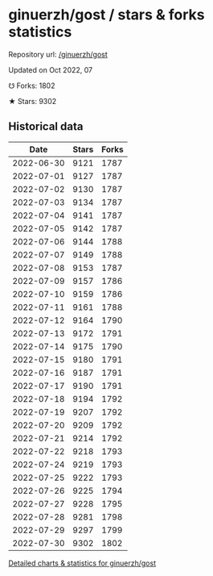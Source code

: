 # ginuerzh/gost / stars & forks statistics

Repository url: [/ginuerzh/gost](https://github.com/ginuerzh/gost)

Updated on Oct 2022, 07

☋ Forks: 1802

★ Stars: 9302

## Historical data
| Date | Stars | Forks |
|------|-------|-------|
| 2022-06-30 | 9121 | 1787 | 
| 2022-07-01 | 9127 | 1787 | 
| 2022-07-02 | 9130 | 1787 | 
| 2022-07-03 | 9134 | 1787 | 
| 2022-07-04 | 9141 | 1787 | 
| 2022-07-05 | 9142 | 1787 | 
| 2022-07-06 | 9144 | 1788 | 
| 2022-07-07 | 9149 | 1788 | 
| 2022-07-08 | 9153 | 1787 | 
| 2022-07-09 | 9157 | 1786 | 
| 2022-07-10 | 9159 | 1786 | 
| 2022-07-11 | 9161 | 1788 | 
| 2022-07-12 | 9164 | 1790 | 
| 2022-07-13 | 9172 | 1791 | 
| 2022-07-14 | 9175 | 1790 | 
| 2022-07-15 | 9180 | 1791 | 
| 2022-07-16 | 9187 | 1791 | 
| 2022-07-17 | 9190 | 1791 | 
| 2022-07-18 | 9194 | 1792 | 
| 2022-07-19 | 9207 | 1792 | 
| 2022-07-20 | 9209 | 1792 | 
| 2022-07-21 | 9214 | 1792 | 
| 2022-07-22 | 9218 | 1793 | 
| 2022-07-24 | 9219 | 1793 | 
| 2022-07-25 | 9222 | 1793 | 
| 2022-07-26 | 9225 | 1794 | 
| 2022-07-27 | 9228 | 1795 | 
| 2022-07-28 | 9281 | 1798 | 
| 2022-07-29 | 9297 | 1799 | 
| 2022-07-30 | 9302 | 1802 | 


[Detailed charts & statistics for ginuerzh/gost](https://reviewgithub.com/rep/ginuerzh/gost)
